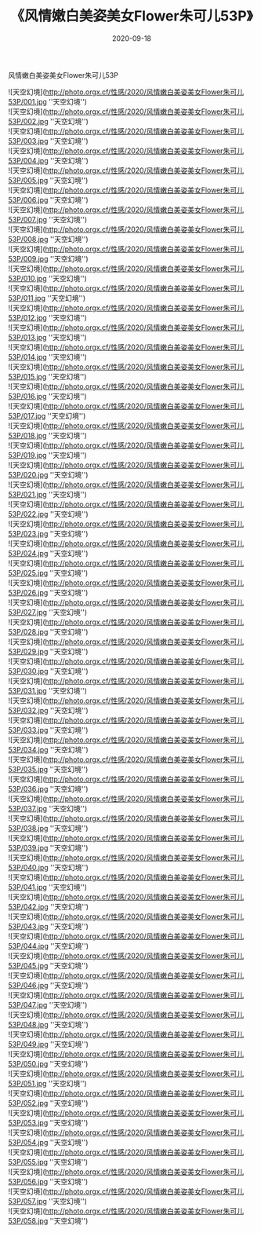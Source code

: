 ﻿---
layout: post
title:  《风情嫩白美姿美女Flower朱可儿53P》
date:   2020-09-18
img: http://photo.orgx.cf/性感/2020/风情嫩白美姿美女Flower朱可儿53P/000.jpg
categories: [美女, 性感, 泳衣]
---

风情嫩白美姿美女Flower朱可儿53P



![天空幻境](http://photo.orgx.cf/性感/2020/风情嫩白美姿美女Flower朱可儿53P/001.jpg ''天空幻境'') <br>
![天空幻境](http://photo.orgx.cf/性感/2020/风情嫩白美姿美女Flower朱可儿53P/002.jpg ''天空幻境'') <br>
![天空幻境](http://photo.orgx.cf/性感/2020/风情嫩白美姿美女Flower朱可儿53P/003.jpg ''天空幻境'') <br>
![天空幻境](http://photo.orgx.cf/性感/2020/风情嫩白美姿美女Flower朱可儿53P/004.jpg ''天空幻境'') <br>
![天空幻境](http://photo.orgx.cf/性感/2020/风情嫩白美姿美女Flower朱可儿53P/005.jpg ''天空幻境'') <br>
![天空幻境](http://photo.orgx.cf/性感/2020/风情嫩白美姿美女Flower朱可儿53P/006.jpg ''天空幻境'') <br>
![天空幻境](http://photo.orgx.cf/性感/2020/风情嫩白美姿美女Flower朱可儿53P/007.jpg ''天空幻境'') <br>
![天空幻境](http://photo.orgx.cf/性感/2020/风情嫩白美姿美女Flower朱可儿53P/008.jpg ''天空幻境'') <br>
![天空幻境](http://photo.orgx.cf/性感/2020/风情嫩白美姿美女Flower朱可儿53P/009.jpg ''天空幻境'') <br>
![天空幻境](http://photo.orgx.cf/性感/2020/风情嫩白美姿美女Flower朱可儿53P/010.jpg ''天空幻境'') <br>
![天空幻境](http://photo.orgx.cf/性感/2020/风情嫩白美姿美女Flower朱可儿53P/011.jpg ''天空幻境'') <br>
![天空幻境](http://photo.orgx.cf/性感/2020/风情嫩白美姿美女Flower朱可儿53P/012.jpg ''天空幻境'') <br>
![天空幻境](http://photo.orgx.cf/性感/2020/风情嫩白美姿美女Flower朱可儿53P/013.jpg ''天空幻境'') <br>
![天空幻境](http://photo.orgx.cf/性感/2020/风情嫩白美姿美女Flower朱可儿53P/014.jpg ''天空幻境'') <br>
![天空幻境](http://photo.orgx.cf/性感/2020/风情嫩白美姿美女Flower朱可儿53P/015.jpg ''天空幻境'') <br>
![天空幻境](http://photo.orgx.cf/性感/2020/风情嫩白美姿美女Flower朱可儿53P/016.jpg ''天空幻境'') <br>
![天空幻境](http://photo.orgx.cf/性感/2020/风情嫩白美姿美女Flower朱可儿53P/017.jpg ''天空幻境'') <br>
![天空幻境](http://photo.orgx.cf/性感/2020/风情嫩白美姿美女Flower朱可儿53P/018.jpg ''天空幻境'') <br>
![天空幻境](http://photo.orgx.cf/性感/2020/风情嫩白美姿美女Flower朱可儿53P/019.jpg ''天空幻境'') <br>
![天空幻境](http://photo.orgx.cf/性感/2020/风情嫩白美姿美女Flower朱可儿53P/020.jpg ''天空幻境'') <br>
![天空幻境](http://photo.orgx.cf/性感/2020/风情嫩白美姿美女Flower朱可儿53P/021.jpg ''天空幻境'') <br>
![天空幻境](http://photo.orgx.cf/性感/2020/风情嫩白美姿美女Flower朱可儿53P/022.jpg ''天空幻境'') <br>
![天空幻境](http://photo.orgx.cf/性感/2020/风情嫩白美姿美女Flower朱可儿53P/023.jpg ''天空幻境'') <br>
![天空幻境](http://photo.orgx.cf/性感/2020/风情嫩白美姿美女Flower朱可儿53P/024.jpg ''天空幻境'') <br>
![天空幻境](http://photo.orgx.cf/性感/2020/风情嫩白美姿美女Flower朱可儿53P/025.jpg ''天空幻境'') <br>
![天空幻境](http://photo.orgx.cf/性感/2020/风情嫩白美姿美女Flower朱可儿53P/026.jpg ''天空幻境'') <br>
![天空幻境](http://photo.orgx.cf/性感/2020/风情嫩白美姿美女Flower朱可儿53P/027.jpg ''天空幻境'') <br>
![天空幻境](http://photo.orgx.cf/性感/2020/风情嫩白美姿美女Flower朱可儿53P/028.jpg ''天空幻境'') <br>
![天空幻境](http://photo.orgx.cf/性感/2020/风情嫩白美姿美女Flower朱可儿53P/029.jpg ''天空幻境'') <br>
![天空幻境](http://photo.orgx.cf/性感/2020/风情嫩白美姿美女Flower朱可儿53P/030.jpg ''天空幻境'') <br>
![天空幻境](http://photo.orgx.cf/性感/2020/风情嫩白美姿美女Flower朱可儿53P/031.jpg ''天空幻境'') <br>
![天空幻境](http://photo.orgx.cf/性感/2020/风情嫩白美姿美女Flower朱可儿53P/032.jpg ''天空幻境'') <br>
![天空幻境](http://photo.orgx.cf/性感/2020/风情嫩白美姿美女Flower朱可儿53P/033.jpg ''天空幻境'') <br>
![天空幻境](http://photo.orgx.cf/性感/2020/风情嫩白美姿美女Flower朱可儿53P/034.jpg ''天空幻境'') <br>
![天空幻境](http://photo.orgx.cf/性感/2020/风情嫩白美姿美女Flower朱可儿53P/035.jpg ''天空幻境'') <br>
![天空幻境](http://photo.orgx.cf/性感/2020/风情嫩白美姿美女Flower朱可儿53P/036.jpg ''天空幻境'') <br>
![天空幻境](http://photo.orgx.cf/性感/2020/风情嫩白美姿美女Flower朱可儿53P/037.jpg ''天空幻境'') <br>
![天空幻境](http://photo.orgx.cf/性感/2020/风情嫩白美姿美女Flower朱可儿53P/038.jpg ''天空幻境'') <br>
![天空幻境](http://photo.orgx.cf/性感/2020/风情嫩白美姿美女Flower朱可儿53P/039.jpg ''天空幻境'') <br>
![天空幻境](http://photo.orgx.cf/性感/2020/风情嫩白美姿美女Flower朱可儿53P/040.jpg ''天空幻境'') <br>
![天空幻境](http://photo.orgx.cf/性感/2020/风情嫩白美姿美女Flower朱可儿53P/041.jpg ''天空幻境'') <br>
![天空幻境](http://photo.orgx.cf/性感/2020/风情嫩白美姿美女Flower朱可儿53P/042.jpg ''天空幻境'') <br>
![天空幻境](http://photo.orgx.cf/性感/2020/风情嫩白美姿美女Flower朱可儿53P/043.jpg ''天空幻境'') <br>
![天空幻境](http://photo.orgx.cf/性感/2020/风情嫩白美姿美女Flower朱可儿53P/044.jpg ''天空幻境'') <br>
![天空幻境](http://photo.orgx.cf/性感/2020/风情嫩白美姿美女Flower朱可儿53P/045.jpg ''天空幻境'') <br>
![天空幻境](http://photo.orgx.cf/性感/2020/风情嫩白美姿美女Flower朱可儿53P/046.jpg ''天空幻境'') <br>
![天空幻境](http://photo.orgx.cf/性感/2020/风情嫩白美姿美女Flower朱可儿53P/047.jpg ''天空幻境'') <br>
![天空幻境](http://photo.orgx.cf/性感/2020/风情嫩白美姿美女Flower朱可儿53P/048.jpg ''天空幻境'') <br>
![天空幻境](http://photo.orgx.cf/性感/2020/风情嫩白美姿美女Flower朱可儿53P/049.jpg ''天空幻境'') <br>
![天空幻境](http://photo.orgx.cf/性感/2020/风情嫩白美姿美女Flower朱可儿53P/050.jpg ''天空幻境'') <br>
![天空幻境](http://photo.orgx.cf/性感/2020/风情嫩白美姿美女Flower朱可儿53P/051.jpg ''天空幻境'') <br>
![天空幻境](http://photo.orgx.cf/性感/2020/风情嫩白美姿美女Flower朱可儿53P/052.jpg ''天空幻境'') <br>
![天空幻境](http://photo.orgx.cf/性感/2020/风情嫩白美姿美女Flower朱可儿53P/053.jpg ''天空幻境'') <br>
![天空幻境](http://photo.orgx.cf/性感/2020/风情嫩白美姿美女Flower朱可儿53P/054.jpg ''天空幻境'') <br>
![天空幻境](http://photo.orgx.cf/性感/2020/风情嫩白美姿美女Flower朱可儿53P/055.jpg ''天空幻境'') <br>
![天空幻境](http://photo.orgx.cf/性感/2020/风情嫩白美姿美女Flower朱可儿53P/056.jpg ''天空幻境'') <br>
![天空幻境](http://photo.orgx.cf/性感/2020/风情嫩白美姿美女Flower朱可儿53P/057.jpg ''天空幻境'') <br>
![天空幻境](http://photo.orgx.cf/性感/2020/风情嫩白美姿美女Flower朱可儿53P/058.jpg ''天空幻境'') <br>